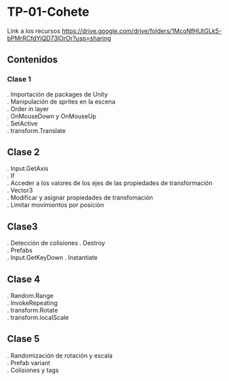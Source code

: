 # TP-01-Cohete
 Link a los recursos
 https://drive.google.com/drive/folders/1McoNfHUtGLk5-bPMrRCfdYiQD73lOrOr?usp=sharing

## Contenidos
### Clase 1
. Importación de packages de Unity  
. Manipulación de sprites en la escena  
. Order in layer  
. OnMouseDown y OnMouseUp  
. SetActive  
. transform.Translate  
## Clase 2
. Input.GetAxis  
. If  
. Acceder a los valores de los ejes de las propiedades de transformación  
. Vector3  
. Modificar y asignar propiedades de transfomación  
. Limitar movimientos por posición  
## Clase3
. Detección de colisiones
. Destroy  
. Prefabs  
. Input.GetKeyDown
. Instantiate  
## Clase 4
. Random.Range  
. InvokeRepeating  
. transform.Rotate  
. transform.localScale  
## Clase 5
. Randomización de rotación y escala  
. Prefab variant  
. Colisiones y tags

